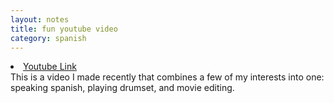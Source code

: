 ```yaml
---
layout: notes
title: fun youtube video
category: spanish
---
```

<li><a href="https://www.youtube.com/watch?v=R90J8hQ_2Ik">Youtube Link</a></li>
This is a video I made recently that combines a few of my interests into one:
speaking spanish, playing drumset, and movie editing.